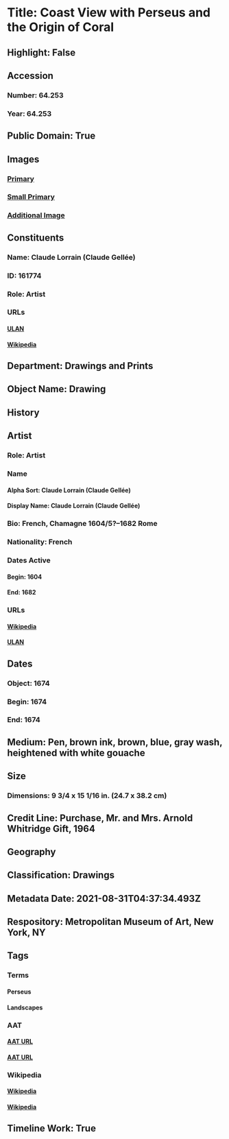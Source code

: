 # Title: Coast View with Perseus and the Origin of Coral
## Highlight: False
## Accession
### Number: 64.253
### Year: 64.253
## Public Domain: True
## Images
### [Primary](https://images.metmuseum.org/CRDImages/dp/original/DP810298.jpg)
### [Small Primary](https://images.metmuseum.org/CRDImages/dp/web-large/DP810298.jpg)
### [Additional Image](https://images.metmuseum.org/CRDImages/dp/original/64.253.jpg)
## Constituents
### Name: Claude Lorrain (Claude Gellée)
### ID: 161774
### Role: Artist
### URLs
#### [ULAN](http://vocab.getty.edu/page/ulan/500115366)
#### [Wikipedia](https://www.wikidata.org/wiki/Q214074)
## Department: Drawings and Prints
## Object Name: Drawing
## History
## Artist
### Role: Artist
### Name
#### Alpha Sort: Claude Lorrain (Claude Gellée)
#### Display Name: Claude Lorrain (Claude Gellée)
### Bio: French, Chamagne 1604/5?–1682 Rome
### Nationality: French
### Dates Active
#### Begin: 1604
#### End: 1682
### URLs
#### [Wikipedia](https://www.wikidata.org/wiki/Q214074)
#### [ULAN](http://vocab.getty.edu/page/ulan/500115366)
## Dates
### Object: 1674
### Begin: 1674
### End: 1674
## Medium: Pen, brown ink, brown, blue, gray wash, heightened with white gouache
## Size
### Dimensions: 9 3/4 x 15 1/16 in.  (24.7 x 38.2 cm)
## Credit Line: Purchase, Mr. and Mrs. Arnold Whitridge Gift, 1964
## Geography
## Classification: Drawings
## Metadata Date: 2021-08-31T04:37:34.493Z
## Respository: Metropolitan Museum of Art, New York, NY
## Tags
### Terms
#### Perseus
#### Landscapes
### AAT
#### [AAT URL](http://vocab.getty.edu/page/ia/901000628)
#### [AAT URL](http://vocab.getty.edu/page/aat/300132294)
### Wikipedia
#### [Wikipedia]()
#### [Wikipedia]()
## Timeline Work: True